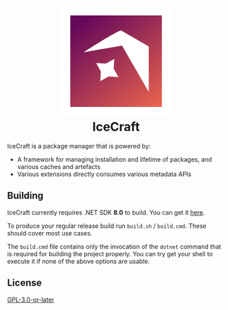 <h1 style="text-align: center;"><img src="assets/logo.svg"/><br />IceCraft</h1>

IceCraft is a package manager that is powered by: 

- A framework for managing installation and lifetime of packages, and various caches and artefacts
- Various extensions directly consumes various metadata APIs

## Building

IceCraft currently requires .NET SDK **8.0** to build. You can get it [here](https://dot.net).

To produce your regular release build run `build.sh` / `build.cmd`. These should cover most use cases.

The `build.cmd` file contains only the invocation of the `dotnet` command that is required for building the project properly. You can try get your shell to execute it if none of the above options are usable.

## License

[GPL-3.0-or-later](COPYING)